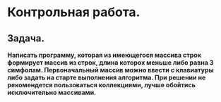 # Контрольная работа.

## Задача.
**Написать программу, которая из имеющегося массива строк формирует массив из строк, длина которох меньше либо равна 3 симфолам.
Первоначальный массив можно ввести с клавиатуры либо задать на старте выполнения алгоритма.
При решении не рекомендется пользоваться коллекциями, лучше обойтись исключительно массивами.**

